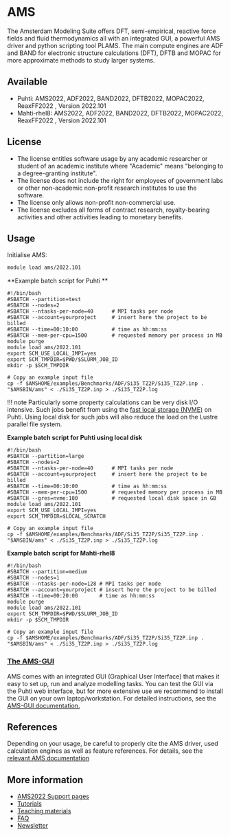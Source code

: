 # AMS

The Amsterdam Modeling Suite offers DFT, semi-empirical, reactive force fields and fluid thermodynamics all with an integrated GUI, a powerful AMS driver and python scripting tool PLAMS. The main compute engines are ADF and BAND for electronic structure calculations (DFT), DFTB and MOPAC for more approximate methods to study larger systems.  

## Available

-   Puhti: AMS2022, ADF2022, BAND2022, DFTB2022, MOPAC2022, ReaxFF2022 , Version 2022.101
-   Mahti-rhel8: AMS2022, ADF2022, BAND2022, DFTB2022, MOPAC2022, ReaxFF2022 , Version 2022.101

## License
-  The license entitles software usage by any academic researcher or student of an academic institute where "Academic" means "belonging to a degree-granting institute". 
-  The license does not include the right for employees of government labs or other non-academic non-profit research institutes to use the software. 
-  The license only allows non-profit non-commercial use. 
-  The license excludes all forms of contract research, royalty-bearing activities and other activities leading to monetary benefits.

## Usage

Initialise AMS:

```bash
module load ams/2022.101
```


**Example batch script for Puhti **

```
#!/bin/bash
#SBATCH --partition=test
#SBATCH --nodes=2
#SBATCH --ntasks-per-node=40      # MPI tasks per node
#SBATCH --account=yourproject     # insert here the project to be billed 
#SBATCH --time=00:10:00           # time as hh:mm:ss
#SBATCH --mem-per-cpu=1500        # requested memory per process in MB
module purge
module load ams/2022.101
export SCM_USE_LOCAL_IMPI=yes
export SCM_TMPDIR=$PWD/$SLURM_JOB_ID
mkdir -p $SCM_TMPDIR

# Copy an example input file
cp -f $AMSHOME/examples/Benchmarks/ADF/Si35_TZ2P/Si35_TZ2P.inp .
"$AMSBIN/ams" < ./Si35_TZ2P.inp > ./Si35_TZ2P.log
```

!!! note
    Particularly some property calculations can be very disk I/O intensive. Such jobs benefit from using the [fast local storage (NVME)](../../computing/running/creating-job-scripts-puhti/#local-storage) on Puhti. Using local disk for such jobs will also reduce the load on the Lustre parallel file system.
 

   
**Example batch script for Puhti using local disk**

```
#!/bin/bash
#SBATCH --partition=large
#SBATCH --nodes=2
#SBATCH --ntasks-per-node=40      # MPI tasks per node
#SBATCH --account=yourproject     # insert here the project to be billed
#SBATCH --time=00:10:00           # time as hh:mm:ss
#SBATCH --mem-per-cpu=1500        # requested memory per process in MB
#SBATCH --gres=nvme:100           # requested local disk space in GB
module load ams/2022.101
export SCM_USE_LOCAL_IMPI=yes
export SCM_TMPDIR=$LOCAL_SCRATCH

# Copy an example input file
cp -f $AMSHOME/examples/Benchmarks/ADF/Si35_TZ2P/Si35_TZ2P.inp .
"$AMSBIN/ams" < ./Si35_TZ2P.inp > ./Si35_TZ2P.log
```

**Example batch script for Mahti-rhel8**

```
#!/bin/bash
#SBATCH --partition=medium
#SBATCH --nodes=1
#SBATCH --ntasks-per-node=128 # MPI tasks per node
#SBATCH --account=yourproject # insert here the project to be billed
#SBATCH --time=00:20:00       # time as hh:mm:ss
module purge
module load ams/2022.101
export SCM_TMPDIR=$PWD/$SLURM_JOB_ID
mkdir -p $SCM_TMPDIR

# Copy an example input file
cp -f $AMSHOME/examples/Benchmarks/ADF/Si35_TZ2P/Si35_TZ2P.inp .
"$AMSBIN/ams" < ./Si35_TZ2P.inp > ./Si35_TZ2P.log
```

### [The AMS-GUI](../apps/ams-gui.md)

AMS comes with an integrated GUI (Graphical User Interface) that makes it easy to set up, run and analyze modelling tasks.
You can test the GUI via the Puhti web interface, but for more extensive use we recommend to install
the GUI on your own laptop/workstation. For detailed instructions, see the [AMS-GUI documentation.](../apps/ams-gui.md)

## References

Depending on your usage, be careful to properly cite the AMS driver, used calculation engines as well as feature references. For details, see the [relevant AMS documentation](https://www.scm.com/doc/Documentation/ ) 

## More information
-   [AMS2022 Support pages](https://www.scm.com/support/)
-   [Tutorials](https://www.scm.com/doc/Tutorials/index.html)
-   [Teaching materials](https://www.scm.com/support/adf-teaching-materials/)
-   [FAQ](https://www.scm.com/faq/)
-   [Newsletter](https://www.scm.com/newsletters/)
